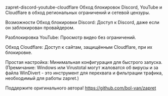 zapret-discord-youtube-cloudflare
Обход блокировок Discord, YouTube и Cloudflare в обход региональных ограничений и сетевой цензуры.

Возможности
Обход блокировки Discord: Доступ к Discord, даже если он заблокирован провайдером.

Разблокировка YouTube: Просмотр видео без ограничений.

Обход Cloudflare: Доступ к сайтам, защищённым Cloudflare, при их блокировке.

Простая настройка: Минимальная конфигурация для быстрого запуска.
(Премичание: Windows или Virustotal могут жаловатся об вирусы и за файла WinDivert - это инструмент для перехвата и фильтрации трафика, необходимый для работы zapret.)

Поддержите оригинального автора! https://github.com/bol-van/zapret
